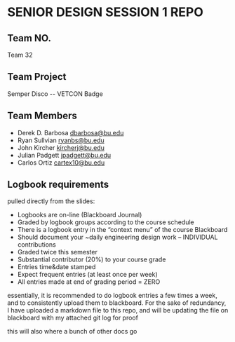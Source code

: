 # SENIOR DESIGN SESSION 1 REPO

## Team NO.
Team 32

## Team Project
Semper Disco -- VETCON Badge

## Team Members
* Derek D. Barbosa  dbarbosa@bu.edu
* Ryan Sullvian     ryanbs@bu.edu 
* John Kircher      kircherj@bu.edu 
* Julian Padgett    jpadgett@bu.edu 
* Carlos Ortiz      cartex10@bu.edu


## Logbook requirements
pulled directly from the slides:

* Logbooks are on-line (Blackboard Journal)
* Graded by logbook groups according to the course schedule
* There is a logbook entry in the “context menu” of the course Blackboard
* Should document your ~daily engineering design work – INDIVIDUAL contributions
* Graded twice this semester
* Substantial contributor (20%) to your course grade
* Entries time&date stamped
* Expect frequent entries (at least once per week)
* All entries made at end of grading period = ZERO


essentially, it is recommended to do logbook entries a few times a week, and to consistently upload them to blackboard.
For the sake of redundancy, I have uploaded a markdown file to this repo, and will be updating the file on blackboard with my attached git log for proof


this will also where a bunch of other docs go
